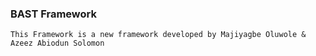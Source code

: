 ### BAST Framework ###
``` This Framework is a new framework developed by Majiyagbe Oluwole & Azeez Abiodun Solomon ```
